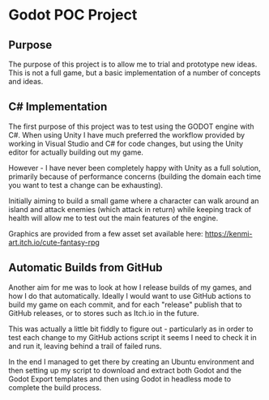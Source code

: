 # Godot POC Project

## Purpose

The purpose of this project is to allow me to trial and prototype new ideas. This is not a full game, but a basic implementation of a 
number of concepts and ideas.

## C# Implementation

The first purpose of this project was to test using the GODOT engine with C#. When using Unity I have much preferred the workflow provided 
by working in Visual Studio and C# for code changes, but using the Unity editor for actually building out my game.

However - I have never been completely happy with Unity as a full solution, primarily because of performance concerns (building the domain
each time you want to test a change can be exhausting).

Initially aiming to build a small game where a character can walk around an island and attack enemies (which attack in return) while keeping track 
of health will allow me to test out the main features of the engine.

Graphics are provided from a few asset set available here: https://kenmi-art.itch.io/cute-fantasy-rpg

## Automatic Builds from GitHub

Another aim for me was to look at how I release builds of my games, and how I do that automatically. Ideally I would want to 
use GitHub actions to build my game on each commit, and for each "release" publish that to GitHub releases, or to stores
such as Itch.io in the future.

This was actually a little bit fiddly to figure out - particularly as in order to test each change to my GitHub actions
script it seems I need to check it in and run it, leaving behind a trail of failed runs.

In the end I managed to get there by creating an Ubuntu environment and then setting up my script to download
and extract both Godot and the Godot Export templates and then using Godot in headless mode to complete the build process.